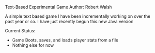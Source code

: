 Text-Based Experimental Game
Author: Robert Walsh

A simple text based game I have been incrementally working on over the past year or so. I have just recently begun this new Java version

Current Status:
  - Game Boots, saves, and loads player stats from a file
  - Nothing else for now
